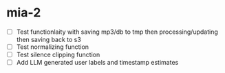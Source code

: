 # mia-2

- [ ] Test functionlaity with saving mp3/db to tmp then processing/updating then saving back to s3
- [ ] Test normalizing function
- [ ] Test silence clipping function
- [ ] Add LLM generated user labels and timestamp estimates